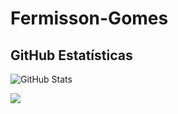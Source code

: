 # Fermisson-Gomes

## **GitHub Estatísticas**

![GitHub Stats](https://github-readme-stats.vercel.app/api?username=Fermisson-Gomes&show_icons=true)

<a href="https://github.com/Gurupreet">
  <img align="center" src="https://github-readme-stats.vercel.app/api/top-langs/?username=Fermisson-Gomes&theme=dracula&hide_langs_below=1" />
</a>
